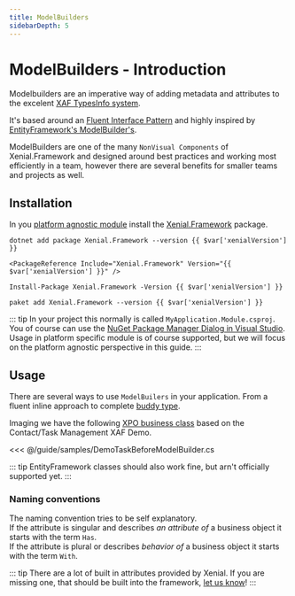 ```yaml
---
title: ModelBuilders
sidebarDepth: 5
---
```


# ModelBuilders - Introduction

Modelbuilders are an imperative way of adding metadata and attributes to the excelent [XAF TypesInfo system](https://docs.devexpress.com/eXpressAppFramework/113669/concepts/business-model-design/types-info-subsystem).

It's based around an [Fluent Interface Pattern](https://www.martinfowler.com/bliki/FluentInterface.html) and highly inspired by [EntityFramework's ModelBuilder's](https://docs.microsoft.com/en-us/ef/core/modeling/).

ModelBuilders are one of the many `NonVisual Components` of Xenial.Framework and designed around best practices and working most efficiently in a team, however there are several benefits for smaller teams and projects as well.

## Installation

In you [platform agnostic module](https://docs.devexpress.com/eXpressAppFramework/118045/concepts/application-solution-components/application-solution-structure#projects) install the [Xenial.Framework](https://www.nuget.org/packages/Xenial.Framework/) package.

<code-group>
<code-block title=".NET CLI">

<div class="language-bash"><pre class="language-bash"><code>dotnet add package Xenial.Framework --version {{ $var['xenialVersion'] }}</code></pre></div>

</code-block>


<code-block title="PackageReference">

<div class="language-xml"><pre class="language-xml"><code>&ltPackageReference Include="Xenial.Framework" Version="{{ $var['xenialVersion'] }}" /&gt</code></pre></div>

</code-block>

<code-block title="Package Manager">

<div class="language-powershell"><pre class="language-powershell"><code>Install-Package Xenial.Framework -Version {{ $var['xenialVersion'] }}</code></pre></div>

</code-block>

<code-block title="Paket CLI">

<div class="language-bash"><pre><code>paket add Xenial.Framework --version {{ $var['xenialVersion'] }}</code></pre></div>

</code-block>

</code-group>

::: tip
In your project this normally is called `MyApplication.Module.csproj`.  
You of course can use the [NuGet Package Manager Dialog in Visual Studio](https://docs.microsoft.com/en-us/nuget/consume-packages/install-use-packages-visual-studio).  
Usage in platform specific module is of course supported, but we will focus on the platform agnostic perspective in this guide.
:::

## Usage

There are several ways to use `ModelBuilers` in your application. From a fluent inline approach to complete [buddy type](https://stackoverflow.com/a/38373456/2075758).

Imaging we have the following [XPO business class](https://docs.devexpress.com/eXpressAppFramework/113640/getting-started/in-depth-tutorial-winforms-aspnet/business-model-design/business-model-design-with-express-persistent-objects) based on the Contact/Task Management XAF Demo.

<<< @/guide/samples/DemoTaskBeforeModelBuilder.cs

::: tip
EntityFramework classes should also work fine, but arn't officially supported yet.
:::

### Naming conventions

The naming convention tries to be self explanatory.  
If the attribute is singular and describes *an attribute of* a business object it starts with the term `Has`.  
If the attribute is plural or describes *behavior of* a business object it starts with the term `With`.

::: tip
There are a lot of built in attributes provided by Xenial.  If you are missing one, that should be built into the framework, [let us know](https://github.com/xenial-io/Xenial.Framework/issues/)!
:::